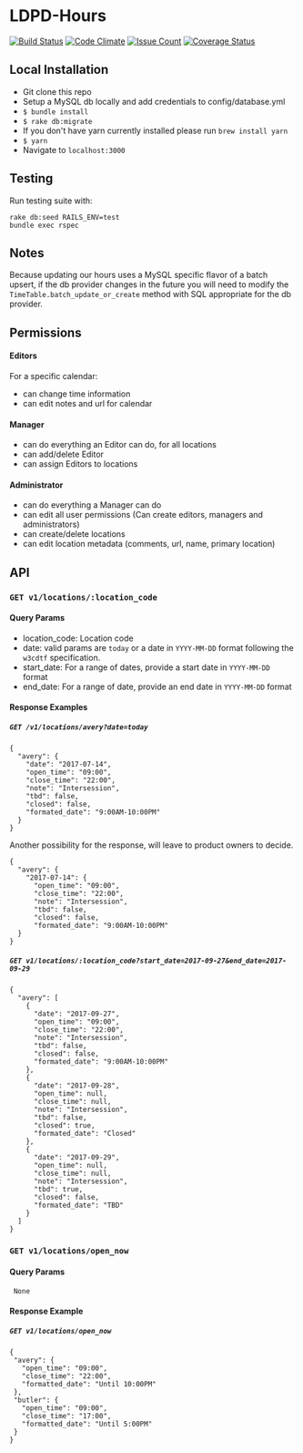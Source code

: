 # LDPD-Hours

[![Build Status](https://travis-ci.org/cul/ldpd-hours.svg?branch=master)](https://travis-ci.org/cul/ldpd-hours)
[![Code Climate](https://codeclimate.com/github/cul/ldpd-hours/badges/gpa.svg)](https://codeclimate.com/github/cul/ldpd-hours)
[![Issue Count](https://codeclimate.com/github/cul/ldpd-hours/badges/issue_count.svg)](https://codeclimate.com/github/cul/ldpd-hours)
[![Coverage Status](https://coveralls.io/repos/github/cul/ldpd-hours/badge.svg?branch=display_hours)](https://coveralls.io/github/cul/ldpd-hours?branch=display_hours)

## Local Installation

- Git clone this repo
- Setup a MySQL db locally and add credentials to config/database.yml
- `$ bundle install`
- `$ rake db:migrate`
- If you don't have yarn currently installed please run `brew install yarn`
- `$ yarn`
- Navigate to `localhost:3000`


## Testing

Run testing suite with:

```
rake db:seed RAILS_ENV=test
bundle exec rspec
```

## Notes

Because updating our hours uses a MySQL specific flavor of a batch upsert, if the db provider changes in the future you will need to modify the `TimeTable.batch_update_or_create` method with SQL appropriate for the db provider.

## Permissions
#### Editors
  For a specific calendar:
  - can change time information
  - can edit notes and url for calendar
 
#### Manager
- can do everything an Editor can do, for all locations
- can add/delete Editor
- can assign Editors to locations
 
#### Administrator
- can do everything a Manager can do
- can edit all user permissions (Can create editors, managers and administrators)
- can create/delete locations
- can edit location metadata (comments, url, name, primary location)

## API
### `GET v1/locations/:location_code`
#### Query Params
 - location_code: Location code
 - date: valid params are `today` or a date in `YYYY-MM-DD` format following the `w3cdtf` specification.
 - start_date: For a range of dates, provide a start date in `YYYY-MM-DD` format
 - end_date: For a range of date, provide an end date in `YYYY-MM-DD` format

#### Response Examples
##### `GET /v1/locations/avery?date=today`
```
{ 
  "avery": {
    "date": "2017-07-14",
    "open_time": "09:00",
    "close_time": "22:00",
    "note": "Intersession",
    "tbd": false,
    "closed": false,
    "formated_date": "9:00AM-10:00PM"
  }
}
```

Another possibility for the response, will leave to product owners to decide.

```
{ 
  "avery": {
    "2017-07-14": {
      "open_time": "09:00",
      "close_time": "22:00",
      "note": "Intersession",
      "tbd": false,
      "closed": false,
      "formated_date": "9:00AM-10:00PM"
  }
}
```

##### `GET v1/locations/:location_code?start_date=2017-09-27&end_date=2017-09-29`

```
{
  "avery": [
    {
      "date": "2017-09-27",
      "open_time": "09:00",
      "close_time": "22:00",
      "note": "Intersession",
      "tbd": false,
      "closed": false,
      "formated_date": "9:00AM-10:00PM"
    },
    {
      "date": "2017-09-28",
      "open_time": null,
      "close_time": null,
      "note": "Intersession",
      "tbd": false,
      "closed": true,
      "formated_date": "Closed"
    },
    {
      "date": "2017-09-29",
      "open_time": null,
      "close_time": null,
      "note": "Intersession",
      "tbd": true,
      "closed": false,
      "formated_date": "TBD"
    }
  ]
}
```

### `GET v1/locations/open_now`
#### Query Params
     None
#### Response Example
##### `GET v1/locations/open_now`
```
{
 "avery": {
   "open_time": "09:00",
   "close_time": "22:00",
   "formatted_date": "Until 10:00PM"
 },
 "butler": {
   "open_time": "09:00",
   "close_time": "17:00",
   "formatted_date": "Until 5:00PM"
 }     
}
```
     
